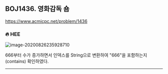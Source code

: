 ## BOJ1436. 영화감독 숌

 https://www.acmicpc.net/problem/1436
 


### 🔥 HEE

![image-20200826235928710](C:\Users\HEEJIN\AppData\Roaming\Typora\typora-user-images\image-20200826235928710.png)

666부터 수가 증가하면서 인덱스를 String으로 변환하여 "666"을 포함하는지(contains) 확인하였다.

---

